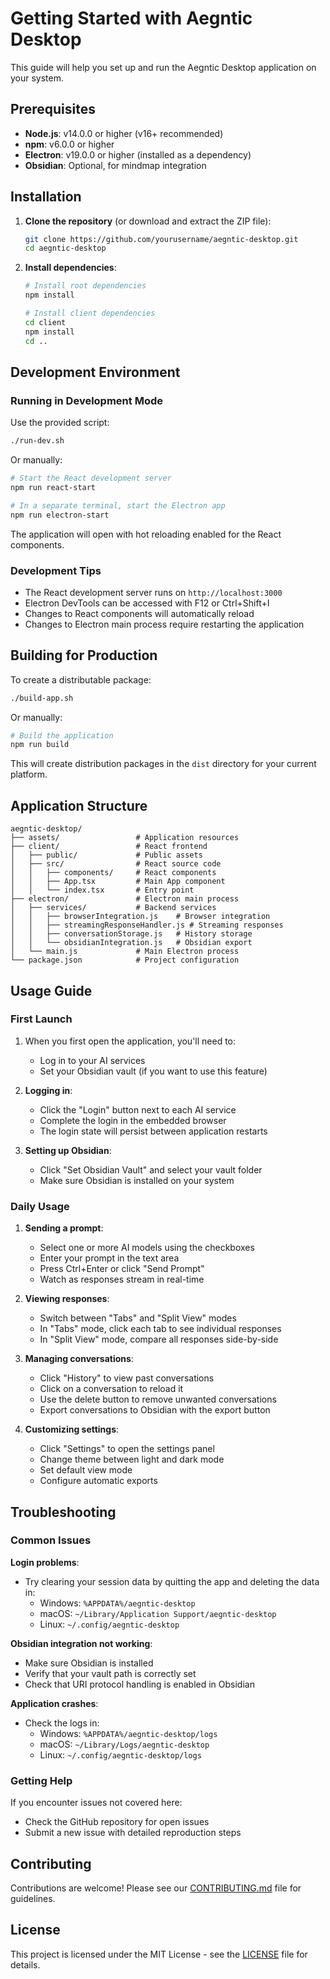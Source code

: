 # Getting Started with Aegntic Desktop

This guide will help you set up and run the Aegntic Desktop application on your system.

## Prerequisites

- **Node.js**: v14.0.0 or higher (v16+ recommended)
- **npm**: v6.0.0 or higher
- **Electron**: v19.0.0 or higher (installed as a dependency)
- **Obsidian**: Optional, for mindmap integration

## Installation

1. **Clone the repository** (or download and extract the ZIP file):
   ```bash
   git clone https://github.com/yourusername/aegntic-desktop.git
   cd aegntic-desktop
   ```

2. **Install dependencies**:
   ```bash
   # Install root dependencies
   npm install
   
   # Install client dependencies
   cd client
   npm install
   cd ..
   ```

## Development Environment

### Running in Development Mode

Use the provided script:
```bash
./run-dev.sh
```

Or manually:
```bash
# Start the React development server
npm run react-start

# In a separate terminal, start the Electron app
npm run electron-start
```

The application will open with hot reloading enabled for the React components.

### Development Tips

- The React development server runs on `http://localhost:3000`
- Electron DevTools can be accessed with F12 or Ctrl+Shift+I
- Changes to React components will automatically reload
- Changes to Electron main process require restarting the application

## Building for Production

To create a distributable package:

```bash
./build-app.sh
```

Or manually:
```bash
# Build the application
npm run build
```

This will create distribution packages in the `dist` directory for your current platform.

## Application Structure

```
aegntic-desktop/
├── assets/                 # Application resources
├── client/                 # React frontend
│   ├── public/             # Public assets
│   ├── src/                # React source code
│   │   ├── components/     # React components
│   │   ├── App.tsx         # Main App component
│   │   └── index.tsx       # Entry point
├── electron/               # Electron main process
│   ├── services/           # Backend services
│   │   ├── browserIntegration.js    # Browser integration
│   │   ├── streamingResponseHandler.js # Streaming responses
│   │   ├── conversationStorage.js   # History storage
│   │   └── obsidianIntegration.js   # Obsidian export
│   └── main.js             # Main Electron process
└── package.json            # Project configuration
```

## Usage Guide

### First Launch

1. When you first open the application, you'll need to:
   - Log in to your AI services
   - Set your Obsidian vault (if you want to use this feature)

2. **Logging in**:
   - Click the "Login" button next to each AI service
   - Complete the login in the embedded browser
   - The login state will persist between application restarts

3. **Setting up Obsidian**:
   - Click "Set Obsidian Vault" and select your vault folder
   - Make sure Obsidian is installed on your system

### Daily Usage

1. **Sending a prompt**:
   - Select one or more AI models using the checkboxes
   - Enter your prompt in the text area
   - Press Ctrl+Enter or click "Send Prompt"
   - Watch as responses stream in real-time

2. **Viewing responses**:
   - Switch between "Tabs" and "Split View" modes
   - In "Tabs" mode, click each tab to see individual responses
   - In "Split View" mode, compare all responses side-by-side

3. **Managing conversations**:
   - Click "History" to view past conversations
   - Click on a conversation to reload it
   - Use the delete button to remove unwanted conversations
   - Export conversations to Obsidian with the export button

4. **Customizing settings**:
   - Click "Settings" to open the settings panel
   - Change theme between light and dark mode
   - Set default view mode
   - Configure automatic exports

## Troubleshooting

### Common Issues

**Login problems**:
- Try clearing your session data by quitting the app and deleting the data in:
  - Windows: `%APPDATA%/aegntic-desktop`
  - macOS: `~/Library/Application Support/aegntic-desktop`
  - Linux: `~/.config/aegntic-desktop`

**Obsidian integration not working**:
- Make sure Obsidian is installed
- Verify that your vault path is correctly set
- Check that URI protocol handling is enabled in Obsidian

**Application crashes**:
- Check the logs in:
  - Windows: `%APPDATA%/aegntic-desktop/logs`
  - macOS: `~/Library/Logs/aegntic-desktop`
  - Linux: `~/.config/aegntic-desktop/logs`

### Getting Help

If you encounter issues not covered here:
- Check the GitHub repository for open issues
- Submit a new issue with detailed reproduction steps

## Contributing

Contributions are welcome! Please see our [CONTRIBUTING.md](CONTRIBUTING.md) file for guidelines.

## License

This project is licensed under the MIT License - see the [LICENSE](LICENSE) file for details.
